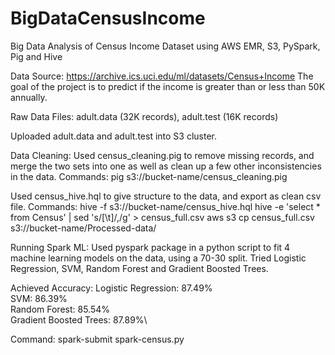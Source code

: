 # BigDataCensusIncome
Big Data Analysis of Census Income Dataset using AWS EMR, S3, PySpark, Pig and Hive

Data Source: https://archive.ics.uci.edu/ml/datasets/Census+Income
The goal of the project is to predict if the income is greater than or less than 50K annually.

Raw Data Files: adult.data (32K records), adult.test (16K records)

Uploaded adult.data and adult.test into S3 cluster.

Data Cleaning:
Used census_cleaning.pig to remove missing records, and merge the two sets into one as well as clean up a few other inconsistencies in the data.
Commands: 
pig s3://bucket-name/census_cleaning.pig

Used census_hive.hql to give structure to the data, and export as clean csv file.
Commands:
hive -f s3://bucket-name/census_hive.hql
hive -e 'select * from Census' | sed 's/[\t]/,/g' > census_full.csv
aws s3 cp census_full.csv s3://bucket-name/Processed-data/

Running Spark ML:
Used pyspark package in a python script to fit 4 machine learning models on the data, using a 70-30 split.
Tried Logistic Regression, SVM, Random Forest and Gradient Boosted Trees.

Achieved Accuracy:
Logistic Regression:    87.49%\
SVM:                    86.39%\
Random Forest:          85.54%\
Gradient Boosted Trees: 87.89%\

Command:
spark-submit spark-census.py
